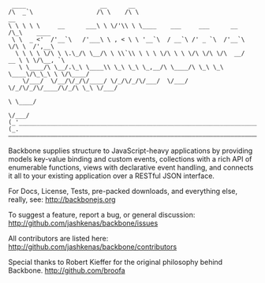     ____                     __      __
    /\  _`\                  /\ \    /\ \                                   __
    \ \ \ \ \     __      ___\ \ \/'\\ \ \____    ___     ___      __      /\_\    ____
     \ \  _ <'  /'__`\   /'___\ \ , < \ \ '__`\  / __`\ /' _ `\  /'__`\    \/\ \  /',__\
      \ \ \ \ \/\ \ \.\_/\ \__/\ \ \\`\\ \ \ \ \/\ \ \ \/\ \/\ \/\  __/  __ \ \ \/\__, `\
       \ \____/\ \__/.\_\ \____\\ \_\ \_\ \_,__/\ \____/\ \_\ \_\ \____\/\_\_\ \ \/\____/
        \/___/  \/__/\/_/\/____/ \/_/\/_/\/___/  \/___/  \/_/\/_/\/____/\/_/\ \_\ \/___/
                                                                           \ \____/
                                                                            \/___/
    (_'_______________________________________________________________________________'_)
    (_.———————————————————————————————————————————————————————————————————————————————._)


Backbone supplies structure to JavaScript-heavy applications by providing models key-value binding and custom events, collections with a rich API of enumerable functions, views with declarative event handling, and connects it all to your existing application over a RESTful JSON interface.

For Docs, License, Tests, pre-packed downloads, and everything else, really, see:
http://backbonejs.org

To suggest a feature, report a bug, or general discussion:
http://github.com/jashkenas/backbone/issues

All contributors are listed here:
http://github.com/jashkenas/backbone/contributors

Special thanks to Robert Kieffer for the original philosophy behind Backbone.
http://github.com/broofa
